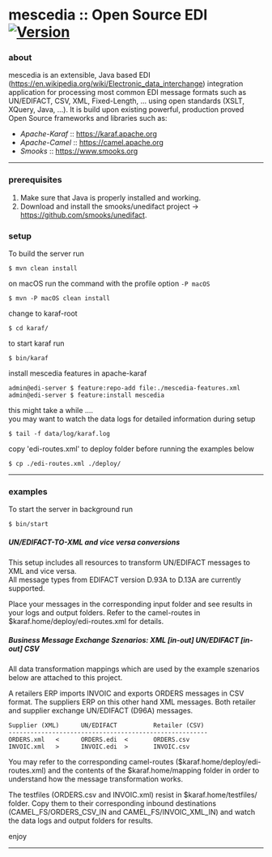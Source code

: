mescedia :: Open Source EDI [![Version](https://img.shields.io/badge/Version-1.1.4-blue.svg)](https://github.com/mescedia/mescedia-edi-server)
============================


### about 

mescedia is an extensible, Java based EDI (https://en.wikipedia.org/wiki/Electronic_data_interchange) integration application
for processing most common EDI message formats such as UN/EDIFACT, CSV, XML, Fixed-Length, ... using open standards (XSLT, XQuery, Java, ...). It is build upon existing powerful, production proved Open Source frameworks and libraries such 
as: 

* *Apache-Karaf* :: https://karaf.apache.org 
* *Apache-Camel* :: https://camel.apache.org
* *Smooks*       :: https://www.smooks.org


- - -
 
### prerequisites

1. Make sure that Java is properly installed and working.
2. Download and install the smooks/unedifact project -> https://github.com/smooks/unedifact.

### setup

To build the server run
	
	$ mvn clean install

on macOS run the command with the profile option `-P macOS`

	$ mvn -P macOS clean install

change to karaf-root 	

	$ cd karaf/ 

to start karaf run
  
	$ bin/karaf 	

install mescedia features in apache-karaf
	
	admin@edi-server $ feature:repo-add file:./mescedia-features.xml
	admin@edi-server $ feature:install mescedia  
  
  this might take a while ....  
  you may want to watch the data logs for detailed information during setup 
   
	$ tail -f data/log/karaf.log
	
  copy 'edi-routes.xml' to deploy folder before running the examples below

	$ cp ./edi-routes.xml ./deploy/  
  
- - -  
  
### examples

To start the server in background run  

	$ bin/start

##### UN/EDIFACT-TO-XML and vice versa conversions

This setup includes all resources to transform UN/EDIFACT messages to XML and vice versa.  
All message types from EDIFACT version D.93A to D.13A are currently supported. 

Place your messages in the corresponding input folder and see results in your logs and output folders. 
Refer to the camel-routes in $karaf.home/deploy/edi-routes.xml for details.  

 
##### Business Message Exchange Szenarios: XML *[in-out]* UN/EDIFACT *[in-out]* CSV 
 
All data transformation mappings which are used by the example szenarios below are attached to this project.

A retailers ERP imports INVOIC and exports ORDERS messages in CSV format. 
The suppliers ERP on this other hand XML messages. Both retailer and supplier 
exchange UN/EDIFACT (D96A) messages. 

	Supplier (XML) 		UN/EDIFACT			Retailer (CSV)
	-------------------------------------------------------
	ORDERS.xml   < 		ORDERS.edi  <    	ORDERS.csv
	INVOIC.xml   > 		INVOIC.edi  > 		INVOIC.csv

You may refer to the corresponding camel-routes ($karaf.home/deploy/edi-routes.xml) and the contents of the 
$karaf.home/mapping folder in order to understand how the message transformation works. 
		
The testfiles (ORDERS.csv and INVOIC.xml) resist in $karaf.home/testfiles/ folder. 
Copy them to their corresponding inbound destinations (CAMEL_FS/ORDERS_CSV_IN and CAMEL_FS/INVOIC_XML_IN) and watch 
the data logs and output folders for results. 
 

enjoy

- - -
